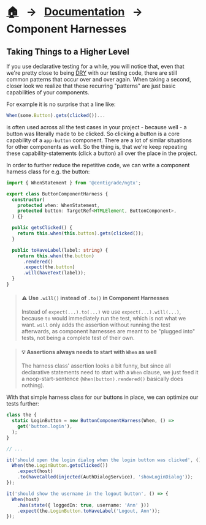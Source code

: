 [home]: ../README.md
[overview]: ./overview.md
[addngtx]: ./add-ngtx.md
[builtins]: ./built-in.md
[extensionfns]: ./extending.md
[dry]: https://en.wikipedia.org/wiki/Don%27t_repeat_yourself

# [🏠][home] &nbsp; → &nbsp; [Documentation][overview] &nbsp; → &nbsp; **Component Harnesses**

## Taking Things to a Higher Level

If you use declarative testing for a while, you will notice that, even that we're pretty close to being [DRY] with our testing code, there are still common patterns that occur over and over again. When taking a second, closer look we realize that these recurring "patterns" are just basic capabilities of your components.

For example it is no surprise that a line like:

```ts
When(some.Button).gets(clicked())...
```

is often used across all the test cases in your project - because well - a button was literally made to be clicked. So clicking a button is a core capability of a `app-button` component. There are a lot of similar situations for other components as well. So the thing is, that we're keep repeating these capability-statements (click a button) all over the place in the project.

In order to further reduce the repetitive code, we can write a component harness class for e.g. the button:

```ts
import { WhenStatement } from '@centigrade/ngtx';

export class ButtonComponentHarness {
  constructor(
    protected when: WhenStatement,
    protected button: TargetRef<HTMLElement, ButtonComponent>,
  ) {}

  public getsClicked() {
    return this.when(this.button).gets(clicked());
  }

  public toHaveLabel(label: string) {
    return this.when(the.button)
      .rendered()
      .expect(the.button)
      .will(haveText(label));
  }
}
```

> #### ⚠️ Use `.will()` instead of `.to()` in Component Harnesses
>
> Instead of `expect(...).to(...)` we use `expect(...).will(...)`, because `to` would immediately run the test, which is not what we want. `will` only adds the assertion without running the test afterwards, as component harnesses are meant to be "plugged into" tests, not being a complete test of their own.

> #### 💡 Assertions always needs to start with `When` as well
>
> The harness class' assertion looks a bit funny, but since all declarative statements need to start with a `When` clause, we just feed it a noop-start-sentence (`When(button).rendered()` basically does nothing).

With that simple harness class for our buttons in place, we can optimize our tests further:

```ts
class the {
  static LoginButton = new ButtonComponentHarness(When, () =>
    get('button.login'),
  );
}

// ...

it('should open the login dialog when the login button was clicked', () => {
  When(the.LoginButton.getsClicked())
    .expect(host)
    .to(haveCalled(injected(AuthDialogService), 'showLoginDialog'));
});

it('should show the username in the logout button', () => {
  When(host)
    .has(state({ loggedIn: true, username: 'Ann' }))
    .expect(the.LoginButton.toHaveLabel('Logout, Ann'));
});
```
